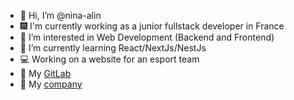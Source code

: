 - 👋 Hi, I’m @nina-alin
- 🎆 I'm currently working as a junior fullstack developer in France
- 👀 I’m interested in Web Development (Backend and Frontend)
- 🌱 I’m currently learning React/NextJs/NestJs
- 💻 Working on a website for an esport team 
- 🔗 My [GitLab](https://gitlab.com/nina-alin)
- 🔗 My [company](https://apizr.fr/fr/creer-plateforme-digitale-api/)
<!---
nina-alin/nina-alin is a ✨ special ✨ repository because its `README.md` (this file) appears on your GitHub profile.
You can click the Preview link to take a look at your changes.
--->
